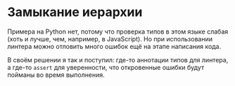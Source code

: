 # Замыкание иерархии

Примера на Python нет, потому что проверка типов в этом языке слабая
(хоть и лучше, чем, например, в JavaScript).
Но при использовании линтера можно отловить много ошибок
ещё на этапе написания кода.

В своём решении я так и поступил: где-то аннотации типов для линтера,
а где-то `assert` для уверенности, что откровенные ошибки будут пойманы
во время выполнения.
